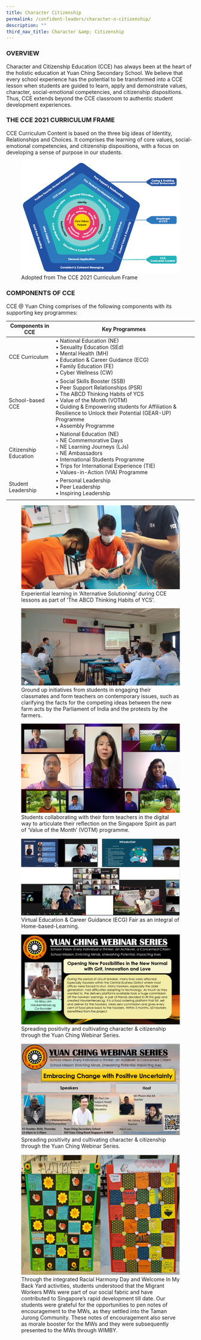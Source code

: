 ```yaml
---
title: Character Citizenship
permalink: /confident-leaders/character-n-citizenship/
description: ""
third_nav_title: Character &amp; Citizenship
---
```

### OVERVIEW

Character and Citizenship Education (CCE) has always been at the heart of the holistic education at Yuan Ching Secondary School. We believe that every school experience has the potential to be transformed into a CCE lesson when students are guided to learn, apply and demonstrate values, character, social-emotional competencies, and citizenship dispositions. Thus, CCE extends beyond the CCE classroom to authentic student development experiences.

### THE CCE 2021 CURRICULUM FRAME

CCE Curriculum Content is based on the three big ideas of Identity, Relationships and Choices. It comprises the learning of core values, social-emotional competencies, and citizenship dispositions, with a focus on developing a sense of purpose in our students.

<figure>  
<img src="/images/CCE%202021%20Curriculum%20Frame.png"> 
<figcaption> Adopted from The CCE 2021 Curriculum Frame </figcaption>  
</figure>

### COMPONENTS OF CCE

CCE @ Yuan Ching comprises of the following components with its supporting key programmes:

| Components in CCE | Key Programmes |
|---|---|
| CCE Curriculum | • National Education (NE)<br>• Sexuality Education (SEd)<br>• Mental Health (MH)<br>• Education &amp; Career Guidance (ECG)<br>• Family Education (FE)<br>• Cyber Wellness (CW) |
| School-based CCE | • Social Skills Booster (SSB)<br>• Peer Support Relationships (PSR)<br>• The ABCD Thinking Habits of YCS<br>• Value of the Month (VOTM)<br>• Guiding &amp; Empowering students for Affiliation &amp; Resilience to Unlock their Potential (GEAR-UP) Programme<br>• Assembly Programme |
| Citizenship Education | • National Education (NE)<br>  ◦ NE Commemorative Days<br>  ◦ NE Learning Journeys (LJs)<br>  ◦ NE Ambassadors<br>• International Students Programme<br>• Trips for International Experience (TIE)<br>• Values-in-Action (VIA) Programme |
| Student Leadership | • Personal Leadership<br>• Peer Leadership<br>• Inspiring Leadership |
| | |

<figure>
<img src="/images/CCE-1.png">
<figcaption> Experiential learning in ‘Alternative Solutioning’ during CCE lessons as part of ‘The ABCD Thinking Habits of YCS’. </figcaption>
</figure>

<figure>
<img src="/images/CCE-2.jpg">
<figcaption> Ground up initiatives from students in engaging their classmates and form teachers on contemporary issues, such as clarifying the facts for the competing ideas between the new farm acts by the Parliament of India and the protests by the farmers. </figcaption>
</figure>

<figure>
<img src="/images/CCE-3.png">
<figcaption> Students collaborating with their form teachers in the digital way to articulate their reflection on the Singapore Spirit as part of ‘Value of the Month’ (VOTM) programme. </figcaption>
</figure>

<figure>
<img src="/images/CCE-4.png">
<figcaption> Virtual Education &amp; Career Guidance (ECG) Fair as an integral of Home-based-Learning. </figcaption>
</figure>

<figure>
<img src="/images/CCE-5.png">
<figcaption> Spreading positivity and cultivating character &amp; citizenship through the Yuan Ching Webinar Series. </figcaption>
</figure>

<figure>
<img src="/images/CCE-6.png">
<figcaption> Spreading positivity and cultivating character &amp; citizenship through the Yuan Ching Webinar Series.
</figcaption>
</figure>

<figure>
<img src="/images/CCE-7.png">
<figcaption> Through the integrated Racial Harmony Day and Welcome In My Back Yard activities, students understood that the Migrant Workers MWs were part of our social fabric and have contributed to Singapore’s rapid development till date. Our students were grateful for the opportunities to pen notes of encouragement to the MWs, as they settled into the Taman Jurong Community. These notes of encouragement also serve as morale booster for the MWs and they were subsequently presented to the MWs through WIMBY. </figcaption>
</figure>